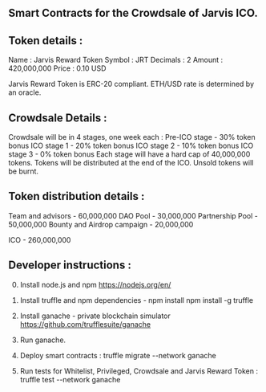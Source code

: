 
## Smart Contracts for the Crowdsale of Jarvis ICO.

## Token details :
Name : Jarvis Reward Token
Symbol : JRT
Decimals : 2
Amount : 420,000,000
Price : 0.10 USD

Jarvis Reward Token is ERC-20 compliant.
ETH/USD rate is determined by an oracle.

## Crowdsale Details :
Crowdsale will be in 4 stages, one week each :
Pre-ICO stage - 30% token bonus
ICO stage 1 - 20% token bonus
ICO stage 2 - 10% token bonus
ICO stage 3 - 0% token bonus
Each stage will have a hard cap of 40,000,000 tokens.
Tokens will be distributed at the end of the ICO.
Unsold tokens will be burnt.

## Token distribution details :
Team and advisors - 60,000,000
DAO Pool - 30,000,000
Partnership Pool - 50,000,000
Bounty and Airdrop campaign - 20,000,000

ICO - 260,000,000

## Developer instructions :

0. Install node.js and npm
https://nodejs.org/en/

1. Install truffle and npm dependencies -
npm install
npm install -g truffle

2. Install ganache - private blockchain simulator
https://github.com/trufflesuite/ganache

3. Run ganache.

4. Deploy smart contracts :
truffle migrate --network ganache

5. Run tests for Whitelist, Privileged, Crowdsale and Jarvis Reward Token :
truffle test --network ganache
